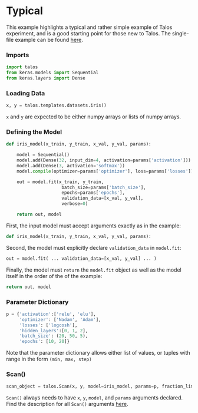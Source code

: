 # Typical

This example highlights a typical and rather simple example of Talos experiment, and is a good starting point for those new to Talos. The single-file example can be found [here](Examples_Typical_Code.md).

### Imports

```python
import talos
from keras.models import Sequential
from keras.layers import Dense
```

### Loading Data
```python
x, y = talos.templates.datasets.iris()
```
`x` and `y` are expected to be either numpy arrays or lists of numpy arrays.

### Defining the Model
```python
def iris_model(x_train, y_train, x_val, y_val, params):

    model = Sequential()
    model.add(Dense(32, input_dim=4, activation=params['activation']))
    model.add(Dense(3, activation='softmax'))
    model.compile(optimizer=params['optimizer'], loss=params['losses'])

    out = model.fit(x_train, y_train,
                     batch_size=params['batch_size'],
                     epochs=params['epochs'],
                     validation_data=[x_val, y_val],
                     verbose=0)

    return out, model
```

First, the input model must accept arguments exactly as in the example:

```python
def iris_model(x_train, y_train, x_val, y_val, params):
```

Second, the model must explicitly declare `validation_data` in `model.fit`:

```python
out = model.fit( ... validation_data=[x_val, y_val] ... )
```
Finally, the model must `return` the `model.fit` object as well as the model itself in the order of the of the example:

```python
return out, model
```


### Parameter Dictionary
```python
p = {'activation':['relu', 'elu'],
     'optimizer': ['Nadam', 'Adam'],
     'losses': ['logcosh'],
     'hidden_layers':[0, 1, 2],
     'batch_size': (20, 50, 5),
     'epochs': [10, 20]}
```

Note that the parameter dictionary allows either list of values, or tuples with range in the form `(min, max, step)`


### Scan()
```python
scan_object = talos.Scan(x, y, model=iris_model, params=p, fraction_limit=0.1)
```

`Scan()` always needs to have `x`, `y`, `model`, and `params` arguments declared. Find the description for all `Scan()` arguments [here](Scan.md#scan-arguments).
